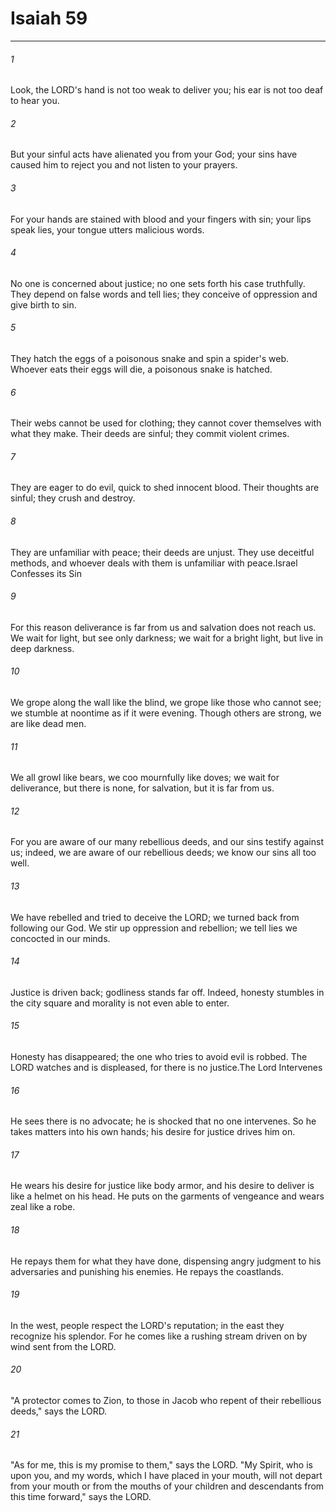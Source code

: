 # Isaiah 59
***



###### 1 
Look, the LORD's hand is not too weak to deliver you; his ear is not too deaf to hear you. 

###### 2 
But your sinful acts have alienated you from your God; your sins have caused him to reject you and not listen to your prayers. 

###### 3 
For your hands are stained with blood and your fingers with sin; your lips speak lies, your tongue utters malicious words. 

###### 4 
No one is concerned about justice; no one sets forth his case truthfully. They depend on false words and tell lies; they conceive of oppression and give birth to sin. 

###### 5 
They hatch the eggs of a poisonous snake and spin a spider's web. Whoever eats their eggs will die, a poisonous snake is hatched. 

###### 6 
Their webs cannot be used for clothing; they cannot cover themselves with what they make. Their deeds are sinful; they commit violent crimes. 

###### 7 
They are eager to do evil, quick to shed innocent blood. Their thoughts are sinful; they crush and destroy. 

###### 8 
They are unfamiliar with peace; their deeds are unjust. They use deceitful methods, and whoever deals with them is unfamiliar with peace.Israel Confesses its Sin 

###### 9 
For this reason deliverance is far from us and salvation does not reach us. We wait for light, but see only darkness; we wait for a bright light, but live in deep darkness. 

###### 10 
We grope along the wall like the blind, we grope like those who cannot see; we stumble at noontime as if it were evening. Though others are strong, we are like dead men. 

###### 11 
We all growl like bears, we coo mournfully like doves; we wait for deliverance, but there is none, for salvation, but it is far from us. 

###### 12 
For you are aware of our many rebellious deeds, and our sins testify against us; indeed, we are aware of our rebellious deeds; we know our sins all too well. 

###### 13 
We have rebelled and tried to deceive the LORD; we turned back from following our God. We stir up oppression and rebellion; we tell lies we concocted in our minds. 

###### 14 
Justice is driven back; godliness stands far off. Indeed, honesty stumbles in the city square and morality is not even able to enter. 

###### 15 
Honesty has disappeared; the one who tries to avoid evil is robbed. The LORD watches and is displeased, for there is no justice.The Lord Intervenes 

###### 16 
He sees there is no advocate; he is shocked that no one intervenes. So he takes matters into his own hands; his desire for justice drives him on. 

###### 17 
He wears his desire for justice like body armor, and his desire to deliver is like a helmet on his head. He puts on the garments of vengeance and wears zeal like a robe. 

###### 18 
He repays them for what they have done, dispensing angry judgment to his adversaries and punishing his enemies. He repays the coastlands. 

###### 19 
In the west, people respect the LORD's reputation; in the east they recognize his splendor. For he comes like a rushing stream driven on by wind sent from the LORD. 

###### 20 
"A protector comes to Zion, to those in Jacob who repent of their rebellious deeds," says the LORD. 

###### 21 
"As for me, this is my promise to them," says the LORD. "My Spirit, who is upon you, and my words, which I have placed in your mouth, will not depart from your mouth or from the mouths of your children and descendants from this time forward," says the LORD.
